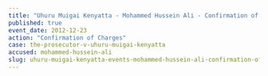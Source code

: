 ```yaml
---
title: "Uhuru Muigai Kenyatta - Mohammed Hussein Ali - Confirmation of Charges"
published: true
event_date: 2012-12-23
action: "Confirmation of Charges"
case: the-prosecutor-v-uhuru-muigai-kenyatta
accused: mohammed-hussein-ali
slug: uhuru-muigai-kenyatta-events-mohammed-hussein-ali-confirmation-of-charges
---
```

